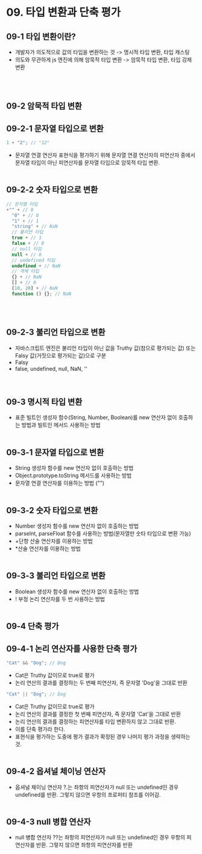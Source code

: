 # 09. 타입 변환과 단축 평가

## 09-1 타입 변환이란?

- 개발자가 의도적으로 값의 타입을 변환하는 것 -> 명시적 타입 변환, 타입 캐스팅
- 의도와 무관하게 js 엔진에 의해 암묵적 타입 변환 -> 암묵적 타입 변환, 타입 강제 변환

<br/>
<br/>

## 09-2 암묵적 타입 변환

## 09-2-1 문자열 타입으로 변환

```javascript
1 + "2"; // "12"
```

- 문자열 연결 연산자 표현식을 평가하기 위해 문자열 연결 연산자의 피연산자 중에서 문자열 타입이 아닌 피연산자를 문자열 타입으로 암묵적 타입 변환.
  <br/>
  <br/>

## 09-2-2 숫자 타입으로 변환

```javascript
// 문자열 타입
+"" + // 0
  "0" + // 0
  "1" + // 1
  "string" + // NaN
  // 불리언 타입
  true + // 1
  false + // 0
  // null 타입
  null + // 0
  // undefined 타입
  undefined + // NaN
  // 객체 타입
  {} + // NaN
  [] + // 0
  [10, 20] + // NaN
  function () {}; // NaN
```

<br/>
<br/>

## 09-2-3 불리언 타입으로 변환

- 자바스크립트 엔진은 불리언 타입이 아닌 값을 Truthy 값(참으로 평가되는 값) 또는 Falsy 값(거짓으로 평가되는 값)으로 구분
- Falsy
- false, undefined, null, NaN, ''  
  <br/>
  <br/>

## 09-3 명시적 타입 변환

- 표준 빌트인 생성자 함수(String, Number, Boolean)를 new 연산자 없이 호출하는 방법과 빌트인 메서드 사용하는 방법
  <br/>
  <br/>

## 09-3-1 문자열 타입으로 변환

- String 생성자 함수를 new 연산자 없이 호출하는 방법
- Object.prototype.toString 메서드를 사용하는 방법
- 문자열 연결 연산자를 이용하는 방법 ("")
  <br/>
  <br/>

## 09-3-2 숫자 타입으로 변환

- Number 생성자 함수를 new 연산자 없이 호출하는 방법
- parseInt, parseFloat 함수를 사용하는 방법(문자열만 숫타 타입으로 변환 가능)
- +단항 산술 연산자를 이용하는 방법
- \*산술 연산자를 이용하는 방법
  <br/>
  <br/>

## 09-3-3 불리언 타입으로 변환

- Boolean 생성자 함수를 new 연산자 없이 호출하는 방법
- ! 부정 논리 연산자를 두 번 사용하는 방법
  <br/>
  <br/>

## 09-4 단축 평가

## 09-4-1 논리 연산자를 사용한 단축 평가

```javascript
"Cat" && "Dog"; // Dog
```

- Cat은 Truthy 값이므로 true로 평가
- 논리 연산의 결과를 결정하는 두 번째 피연산자, 즉 문자열 'Dog'을 그대로 반환

```javascript
"Cat" || "Dog"; // Dog
```

- Cat은 Truthy 값이므로 true로 평가
- 논리 연산의 결과를 결정한 첫 번째 피연산자, 즉 문자열 'Cat'을 그대로 반환
- 논리 연산의 결과를 결정하는 피연산자를 타입 변환하지 않고 그대로 반환.
- 이를 단축 평가라 한다.
- 표현식을 평가하는 도중에 평가 결과가 확정된 경우 나머지 평가 과정을 생략하는 것.
  <br/>
  <br/>

## 09-4-2 옵셔널 체이닝 연산자

- 옵셔널 체이닝 연산자 ?.는 좌항의 피연산자가 null 또는 undefined인 경우 undefined를 반환. 그렇지 않으면 우항의 프로퍼티 참조를 이어감.
  <br/>
  <br/>

## 09-4-3 null 병합 연산자

- null 병합 연산자 ??는 좌항의 피연산자가 null 또는 undefined인 경우 우항의 피연산자를 반환. 그렇지 않으면 좌항의 피연산자를 반환
